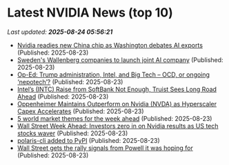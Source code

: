 # Latest NVIDIA News (top 10)
_Last updated: **2025-08-24 05:56:21**_

- [Nvidia readies new China chip as Washington debates AI exports](https://economictimes.indiatimes.com/tech/artificial-intelligence/nvidia-readies-new-china-chip-as-washington-debates-ai-exports/articleshow/123466478.cms) (Published: 2025-08-23)
- [Sweden's Wallenberg companies to launch joint AI company](https://economictimes.indiatimes.com/tech/technology/swedens-wallenberg-companies-to-launch-joint-ai-company/articleshow/123466442.cms) (Published: 2025-08-23)
- [Op-Ed: Trump administration, Intel, and Big Tech – OCD, or ongoing ‘nepotech’?](https://www.digitaljournal.com/business/op-ed-trump-administration-intel-and-big-tech-ocd-or-ongoing-nepotech/article) (Published: 2025-08-23)
- [Intel’s (INTC) Raise from SoftBank Not Enough, Truist Sees Long Road Ahead](https://finance.yahoo.com/news/intel-intc-raise-softbank-not-043839698.html) (Published: 2025-08-23)
- [Oppenheimer Maintains Outperform on Nvidia (NVDA) as Hyperscaler Capex Accelerates](https://finance.yahoo.com/news/oppenheimer-maintains-outperform-nvidia-nvda-043834274.html) (Published: 2025-08-23)
- [5 world market themes for the week ahead](https://economictimes.indiatimes.com/markets/stocks/news/5-world-market-themes-for-the-week-ahead/articleshow/123465877.cms) (Published: 2025-08-23)
- [Wall Street Week Ahead: Investors zero in on Nvidia results as US tech stocks waver](https://economictimes.indiatimes.com/markets/stocks/news/wall-st-week-ahead-investors-zero-in-on-nvidia-results-as-us-tech-stocks-waver/articleshow/123465831.cms) (Published: 2025-08-23)
- [polaris-cli added to PyPI](https://pypi.org/project/polaris-cli/) (Published: 2025-08-23)
- [Wall Street gets the rally signals from Powell it was hoping for](https://www.moneycontrol.com/news/business/markets/wall-street-gets-the-rally-signals-from-powell-it-was-hoping-for-13481227.html) (Published: 2025-08-23)
